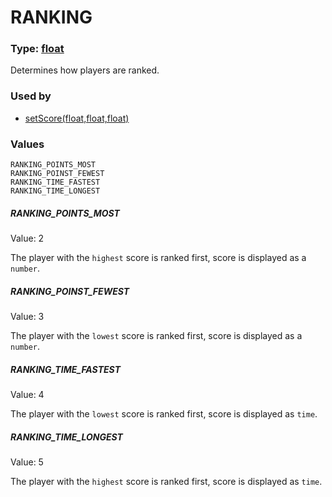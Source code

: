 
# RANKING
### Type: [float](/MdDocs/Types/Float.md)
Determines how players are ranked.
### Used by

 - [setScore(float,float,float)](/MdDocs/Functions/Game/SetScore.float.float.float.md)
### Values
```
RANKING_POINTS_MOST
RANKING_POINST_FEWEST
RANKING_TIME_FASTEST
RANKING_TIME_LONGEST
```
##### RANKING_POINTS_MOST
Value: 2

The player with the `highest` score is ranked first, score is displayed as a `number`.
##### RANKING_POINST_FEWEST
Value: 3

The player with the `lowest` score is ranked first, score is displayed as a `number`.
##### RANKING_TIME_FASTEST
Value: 4

The player with the `lowest` score is ranked first, score is displayed as `time`.
##### RANKING_TIME_LONGEST
Value: 5

The player with the `highest` score is ranked first, score is displayed as `time`.

